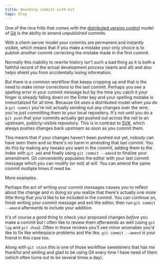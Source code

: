 ```yaml
---
title: Amending commits with Git
tags: blog
---
```


One of the nice frills that comes with the [distributed version control](http://typechecked.net/wiki/distributed%20version%20control) model of [Git](http://typechecked.net/wiki/Git) is the ability to amend unpublished commits.

With a client-server model your commits are permanent and instantly visible, which means that if you make a mistake your only choice is to publish _another_ commit correcting the mistake made in the first commit.

Normally this inability to rewrite history isn't such a bad thing as it is both a faithful record of the actual development process (warts and all) and also helps shield you from accidentally losing information.

But there is a common workflow that keeps cropping up and that is the need to make _minor_ corrections to the last commit. Perhaps you see a spelling error in your commit message but by the time you catch it your finger is already falling down on the Enter key and your spelling mistake is immortalized for all time. Because Git uses a distributed model when you do a `git commit` you're not actually sending out any changes over the wire; you're just committing them to your local repository. It's not until you do a `git push` that your commits actually get pushed out across the net to an upstream, publicly-visible repository. This is in contrast to [SVK](http://typechecked.net/wiki/SVK), which always pushes changes back upstream as soon as you commit them.

This means that if your changes haven't been pushed out yet, nobody can have seen them and so there's no harm in amending that last commit. You do this by making any tweaks you want in the commit, adding them to the index with `git add` and finally using `git commit --amend` to finalize your amendment. Git conveniently populates the editor with your last commit message which you can modify (or not) at will. You can amend the same commit multiple times if need be.

More examples.

Perhaps the act of writing your commit messages causes you to reflect about the change and in doing so you realize that there's actually one more little thing that you'd like to be included in the commit. You can continue on, finish writing your commit message and exit the editor, then run `git commit --amend` afterwards to include your addition.

It's of course a good thing to check your proposed changes _before_ you make a commit but I often like to review them _afterwards_ as well (using `git log` and `git show`). Often in these reviews you'll see minor anomalies you'd like to fix like whitespace problems and the like. `git commit --amend` is your friend in this case too.

Along with `git stash` this is one of those workflow sweeteners that has me thankful and smiling and glad to be using Git every time I have need of them (which often turns out to be several times a day).
